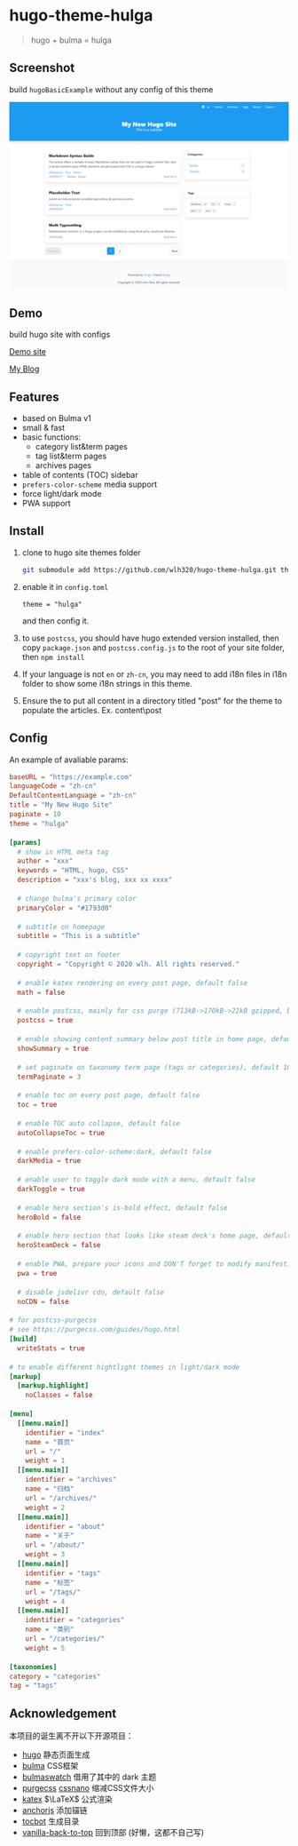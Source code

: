 # hugo-theme-hulga

> hugo + bulma = hulga

## Screenshot

build `hugoBasicExample` without any config of this theme

![screenshot](https://github.com/wlh320/hugo-theme-hulga/blob/main/images/screenshot.png)

## Demo

build hugo site with configs

[Demo site](https://v4.zilch40.wang)

[My Blog](https://blog.zilch40.wang)

## Features

- based on Bulma v1
- small & fast
- basic functions:
  - category list&term pages
  - tag list&term pages
  - archives pages
- table of contents (TOC) sidebar
- `prefers-color-scheme` media support
- force light/dark mode
- PWA support

## Install

1. clone to hugo site themes folder

    ```bash
    git submodule add https://github.com/wlh320/hugo-theme-hulga.git themes/hulga
    ```

2. enable it in `config.toml`

    ```
    theme = "hulga"
    ```
    and then config it.

3. to use `postcss`, you should have hugo extended version installed, then copy `package.json` and `postcss.config.js` to the root of your site folder, then `npm install`

4. If your language is not `en` or `zh-cn`, you may need to add i18n files in i18n folder to show some i18n strings in this theme.

5. Ensure the to put all content in a directory titled "post" for the theme to populate the articles. Ex. content\post
    

## Config

An example of avaliable params:

```toml
baseURL = "https://example.com"
languageCode = "zh-cn"
DefaultContentLanguage = "zh-cn"
title = "My New Hugo Site"
paginate = 10
theme = "hulga"

[params]
  # show in HTML meta tag
  author = "xxx"
  keywords = "HTML, hugo, CSS"
  description = "xxx's blog, xxx xx xxxx"

  # change bulma's primary color
  primaryColor = "#1793d0"

  # subtitle on homepage
  subtitle = "This is a subtitle"

  # copyright text on footer
  copyright = "Copyright © 2020 wlh. All rights reserved."

  # enable katex rendering on every post page, default false
  math = false

  # enable postcss, mainly for css purge (713kB->170kB->22kB gzipped, but this makes build slower), default false
  postcss = true

  # enable showing content summary below post title in home page, default false
  showSummary = true

  # set paginate on taxonomy term page (tags or categories), default 10
  termPaginate = 3

  # enable toc on every post page, default false
  toc = true

  # enable TOC auto collapse, default false
  autoCollapseToc = true

  # enable prefers-color-scheme:dark, default false
  darkMedia = true

  # enable user to toggle dark mode with a menu, default false
  darkToggle = true

  # enable hero section's is-bold effect, default false
  heroBold = false

  # enable hero section that looks like steam deck's home page, default false
  heroSteamDeck = false

  # enable PWA, prepare your icons and DON'T forget to modify manifest.json, default false
  pwa = true

  # disable jsdelivr cdn, default false
  noCDN = false

# for postcss-purgecss
# see https://purgecss.com/guides/hugo.html
[build]
  writeStats = true

# to enable different hightlight themes in light/dark mode 
[markup]
  [markup.highlight]
    noClasses = false

[menu]
  [[menu.main]]
    identifier = "index"
    name = "首页"
    url = "/"
    weight = 1
  [[menu.main]]
    identifier = "archives"
    name = "归档"
    url = "/archives/"
    weight = 2
  [[menu.main]]
    identifier = "about"
    name = "关于"
    url = "/about/"
    weight = 3
  [[menu.main]]
    identifier = "tags"
    name = "标签"
    url = "/tags/"
    weight = 4
  [[menu.main]]
    identifier = "categories"
    name = "类别"
    url = "/categories/"
    weight = 5

[taxonomies]
category = "categories"
tag = "tags"

```

## Acknowledgement

本项目的诞生离不开以下开源项目：

- [hugo](https://gohugo.io/) 静态页面生成
- [bulma](https://bulma.io/) CSS框架
- [bulmaswatch](https://jenil.github.io/bulmaswatch/) 借用了其中的 dark 主题
- [purgecss](https://purgecss.com/) [cssnano](https://cssnano.co/) 缩减CSS文件大小
- [katex](https://katex.org/) $\LaTeX$ 公式渲染
- [anchorjs](https://github.com/bryanbraun/anchorjs) 添加锚链
- [tocbot](https://tscanlin.github.io/tocbot/) 生成目录
- [vanilla-back-to-top](https://github.com/vfeskov/vanilla-back-to-top) 回到顶部 (好懒，这都不自己写)

